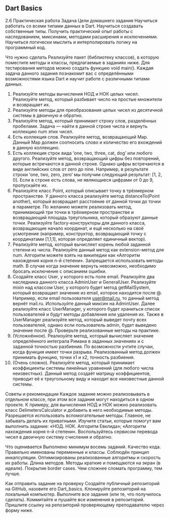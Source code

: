 ## Dart Basics


2.6 Практическая работа
Задача
Цели домашнего задания
Научиться работать со всеми типами данных в Dart.
Научиться создавать собственные типы.
Получить практический опыт работы с наследованием, миксинами, методами расширения и исключениями.
Научиться логически мыслить и интерполировать логику на программный код.


Что нужно сделать
Реализуйте пакет (библиотеку классов), в которую поместите методы и классы, предлагаемые в заданиях ниже. Для тестирования методов можно создать функцию void main(). Каждая задача данного задания познакомит вас с определёнными возможностями языка Dart и научит работе с различными типами данных.

1. Реализуйте методы вычисления НОД и НОК целых чисел. Реализуйте метод, который разбивает число на простые множители и возвращает их.
2. Реализуйте методы для преобразования целых чисел из десятичной системы в двоичную и обратно.
3. Реализуйте метод, который принимает строку слов, разделённых пробелами. Задача — найти в данной строке числа и вернуть коллекцию num этих чисел.
4. Есть коллекция слов. Реализуйте метод, возвращающий Map. Данный Map должен соотносить слово и количество его вхождений в данную коллекцию.
5. Есть коллекция строк вида ‘one, two, three, cat, dog’ или любого другого. Реализуйте метод, возвращающий цифры без повторений, которые встречаются в данной строке. Однако цифры встречаются в виде английских слов от zero до nine. Например, в результате строки ‘one, two, zero, zero’ мы получим следующий результат: [1, 2, 0]. Если в строке есть слова, не являющиеся цифрами от 0 до 9, пропускайте их.
6. Реализуйте класс Point, который описывает точку в трёхмерном пространстве. У данного класса реализуйте метод distanceTo(Point another), который возвращает расстояние от данной точки до точки в параметре. По желанию можете реализовать метод, принимающий три точки в трёхмерном пространстве и возвращающий площадь треугольника, который образуют данные точки. Реализуйте factory-конструкторы для данного класса, возвращающие начало координат, и ещё несколько на своё усмотрение (например, конструктор, возвращающий точку с координатами [1,1,1], которая определяет единичный вектор).
7. Реализуйте метод, который вычисляет корень любой заданной степени из числа. Реализуйте данный метод как extension-метод для num. Алгоритм можете взять на википедии как «Алгоритм нахождения корня n-й степени». Запрещается использовать методы math. В случае когда значение вернуть невозможно, необходимо бросать исключение с описанием ошибки.
8. Создайте класс User, у которого есть поле email. Реализуйте два наследника данного класса AdminUser и GeneralUser. Реализуйте mixin над классом User, у которого будет метод getMailSystem, который возвращает значение из email, которое находится после @. Например, если email пользователя user@mail.ru, то данный метод вернёт mail.ru. Используйте данный миксин на AdminUser. Далее реализуйте класс UserManager<T extends User>, у которого будет храниться список пользователей и будут методы добавления или удаления их. Также в UserManager реализуйте метод, который выведет почту всех пользователей, однако если пользователь admin, будет выведено значение после @. Проверьте реализованные методы на практике.
9. (Усложнённое). Реализуйте метод, который вычисляет значение определённого интеграла Римана в заданных значениях и с заданной точностью разбиения. По возможности учтите случаи, когда функция имеет точки разрыва. Реализованный метод должен принимать функцию, точки x1 и x2, точность разбиения.
10. (Очень сложно). Реализуйте метод, который принимает коэффициенты системы линейных уравнений (для любого числа неизвестных). Данный метод создаёт матрицу коэффициентов, приводит её к треугольному виду и находит все неизвестные данной системы.


Советы и рекомендации
Каждое задание можно реализовывать в отдельном классе, при этом все задания могут находиться в одном проекте. К примеру, для вычисления НОД и НОК можно реализовать класс DelimetersCalculator и добавить в него необходимые методы.
Разрешается использовать вспомогательные методы. Главное, не забывать делать их приватными.
Изучите статьи, которые помогут вам выполнить задание:
«НОД. НОК. Алгоритм Евклида»;
«Алгоритм нахождения корня n-й степени».
Воспользуйтесь сервисом перевода чисел в двоичную систему счисления и обратно.


Что оценивается
Выполнено минимум восемь заданий.
Качество кода. Правильно именованы переменные и классы.
Соблюдён принцип инкапсуляции.
Оптимизированы реализованные алгоритмы и скорость их работы.
Длина методов. Методы краткие и помещаются на экран (в идеале).
Покрытие border cases. Чем сложнее сломать программу, тем лучше.


Как отправить задание на проверку
Создайте публичный репозиторий на GitHub, назовите его Dart_basics.
Клонируйте репозиторий на локальный компьютер.
Выполните все задания (или те, что получилось сделать).
Коммитайте и пушайте все изменения в репозиторий.
Пришлите ссылку на репозиторий проверяющему преподавателю через форму ниже.